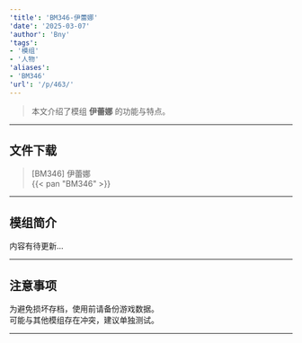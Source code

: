 ```yaml
---
'title': 'BM346-伊蕾娜'
'date': '2025-03-07'
'author': 'Bny'
'tags':
- '模组'
- '人物'
'aliases':
- 'BM346'
'url': '/p/463/'
---
```


> 本文介绍了模组 **伊蕾娜** 的功能与特点。

---

## 文件下载

> [BM346] 伊蕾娜  
{{< pan "BM346" >}}  

---

## 模组简介

>  
内容有待更新...  

---

## 注意事项

>  
为避免损坏存档，使用前请备份游戏数据。  
可能与其他模组存在冲突，建议单独测试。  

---

